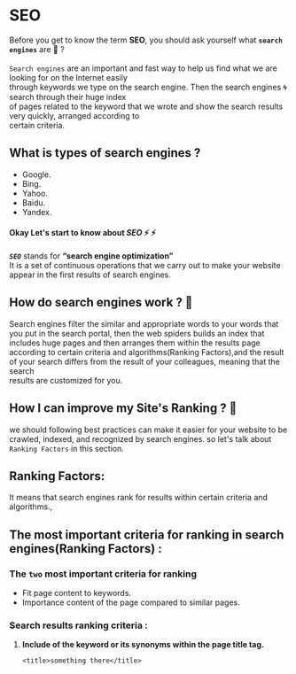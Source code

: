 # SEO
Before you get to know the term **SEO**, you should ask yourself what **`search engines`** are 🤔 ? <br /><br/>
`Search engines` are an important and fast way to help us find what we are looking for on the Internet easily <br/> through keywords we type on the search engine.
Then the search engines :cyclone: search  through their huge index<br/> of pages related to the keyword that we wrote and show the search results very quickly, arranged according to <br /> certain criteria.
## What is types of search engines ?
- Google.
- Bing.
- Yahoo.
- Baidu.
- Yandex.<br />
#### Okay Let's start to know about ***SEO*** :zap: :zap: 
***`SEO`*** stands for **“search engine optimization”**<br />
It is a set of continuous operations that we carry out to make your website appear in the first results of search engines.
## How do search engines work ? 🤔
Search engines filter the similar and appropriate words to your words that you put in the search portal, then the web spiders
builds an index that includes huge pages and then arranges them within the results page according to certain criteria and
algorithms(Ranking Factors),and the result of your search differs from the result of your colleagues, meaning that the search <br/> results are customized for you.
## How I can improve my Site's Ranking ? 🤔
we should following best practices can make it easier for your website to be crawled, indexed, and recognized by search engines.
so let's talk about `Ranking Factors` in this section.
## Ranking Factors:
It means that search engines rank for results within certain criteria and algorithms.,<br />
## **The most important criteria for ranking in search engines(Ranking Factors) :**
### The `two` most important criteria for ranking
* Fit page content to keywords.
* Importance content of the page compared to similar pages.
### Search results ranking criteria :
1. **Include of the keyword or its synonyms within the page title tag.**<br />
   ```
   <title>something there</title>
   ```


